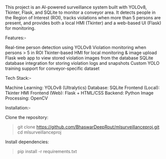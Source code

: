 This project is an AI-powered surveillance system built with YOLOv8, Tkinter, Flask, and SQLite to monitor a conveyor area.
It detects people in the Region of Interest (ROI), tracks violations when more than 5 persons are present, and provides both a local HMI (Tkinter) and a web-based UI (Flask) for monitoring.

Features:-

Real-time person detection using YOLOv8
Violation monitoring when persons > 5 in ROI
Tkinter-based HMI for local monitoring & image upload
Flask web app to view stored violation images from the database
SQLite database integration for storing violation logs and snapshots
Custom YOLO training support for conveyor-specific dataset

Tech Stack:-

Machine Learning: YOLOv8 (Ultralytics)
Database: SQLite
Frontend (Local): Tkinter HMI
Frontend (Web): Flask + HTML/CSS
Backend: Python
Image Processing: OpenCV

Installation:-

Clone the repository:
  >git clone https://github.com/BhaswarDeepRout/mlsurveillanceproj.git
  >cd mlsurveillanceproj

Install dependencies:
  >pip install -r requirements.txt
